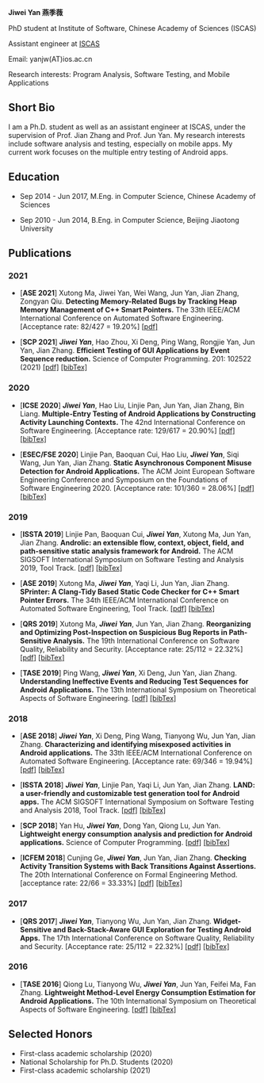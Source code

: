 <!-- <body>
<div style="float:left;width:200px">
<img src="myPic.png">
</div>
</body> -->


**Jiwei Yan 燕季薇**

PhD student at Institute of Software, Chinese Academy of Sciences (ISCAS)

Assistant engineer at [ISCAS](http://www.iscas.ac.cn/)

Email: yanjw(AT)ios.ac.cn

Research interests: Program Analysis, Software Testing, and Mobile Applications

## Short Bio
I am a Ph.D. student as well as an assistant engineer at ISCAS, under the supervision of Prof. Jian Zhang and Prof. Jun Yan.
My research interests include software analysis and testing, especially on mobile apps. 
My current work focuses on the multiple entry testing of Android apps.

## Education
* Sep 2014 - Jun 2017, M.Eng. in Computer Science, Chinese Academy of Sciences

* Sep 2010 - Jun 2014, B.Eng. in Computer Science, Beijing Jiaotong University



## Publications


### 2021

* \[**ASE 2021**\] 
Xutong Ma, Jiwei Yan, Wei Wang, Jun Yan, Jian Zhang, Zongyan Qiu.
**Detecting Memory-Related Bugs by Tracking Heap Memory Management of C++ Smart Pointers.**
The 33th IEEE/ACM International Conference on Automated Software Engineering. \[Acceptance rate: 82/427 = 19.20%\] 
[[pdf]](pdf/ase21_sp.pdf) <!--[[bibTex]](bib/bibTex.txt)-->

* \[**SCP 2021**\] ***Jiwei Yan***, Hao Zhou, Xi Deng, Ping Wang, Rongjie Yan, Jun Yan, Jian Zhang.
**Efficient Testing of GUI Applications by Event Sequence reduction.**
Science of Computer Programming. 201: 102522 (2021)
[[pdf]](pdf/scp21_chard.pdf) [[bibTex]](bib/bibTex.txt)

### 2020

* \[**ICSE 2020**\] ***Jiwei Yan***, Hao Liu, Linjie Pan, Jun Yan, Jian Zhang, Bin Liang. 
**Multiple-Entry Testing of Android Applications by Constructing Activity Launching Contexts.**
The 42nd International Conference on Software Engineering. \[Acceptance rate: 129/617 = 20.90%\]
[[pdf]](pdf/icse20_fax.pdf) [[bibTex]](bib/bibTex.txt)

* \[**ESEC/FSE 2020**\] Linjie Pan, Baoquan Cui, Hao Liu, ***Jiwei Yan***, Siqi Wang, Jun Yan, Jian Zhang. 
**Static Asynchronous Component Misuse Detection for Android Applications.**
The ACM Joint European Software Engineering Conference and Symposium on the Foundations of Software Engineering 2020. \[Acceptance rate: 101/360 = 28.06%\]
[[pdf]](pdf/fse20_async.pdf) [[bibTex]](bib/bibTex.txt)


### 2019

* \[**ISSTA 2019**\] Linjie Pan, Baoquan Cui, ***Jiwei Yan***, Xutong Ma, Jun Yan, Jian Zhang.
**Androlic: an extensible flow, context, object, field, and path-sensitive static analysis framework for Android.**
The ACM SIGSOFT International Symposium on Software Testing and Analysis 2019, Tool Track.
[[pdf]](pdf/issta19_androlic.pdf) [[bibTex]](bib/bibTex.txt)

* \[**ASE 2019**\] Xutong Ma, ***Jiwei Yan***, Yaqi Li, Jun Yan, Jian Zhang.
**SPrinter: A Clang-Tidy Based Static Code Checker for C++ Smart Pointer Errors.**
The 34th IEEE/ACM International Conference on Automated Software Engineering, Tool Track.
[[pdf]](pdf/ase19_smartpointer.pdf) [[bibTex]](bib/bibTex.txt)

* \[**QRS 2019**\] Xutong Ma, ***Jiwei Yan***, Jun Yan, Jian Zhang.
**Reorganizing and Optimizing Post-Inspection on Suspicious Bug Reports in Path-Sensitive Analysis.**
The 19th International Conference on Software Quality, Reliability and Security. \[Acceptance rate: 25/112 = 22.32%\] 
[[pdf]](pdf/qrs19_report.pdf) [[bibTex]](bib/bibTex.txt)

* \[**TASE 2019**\] Ping Wang, ***Jiwei Yan***, Xi Deng, Jun Yan, Jian Zhang.
**Understanding Ineffective Events and Reducing Test Sequences for Android Applications.**
The 13th International Symposium on Theoretical Aspects of Software Engineering.
[[pdf]](pdf/tase19_ineffective.pdf) [[bibTex]](bib/bibTex.txt)

### 2018

* \[**ASE 2018**\] ***Jiwei Yan***, Xi Deng, Ping Wang, Tianyong Wu, Jun Yan, Jian Zhang.
**Characterizing and identifying misexposed activities in Android applications.** 
The 33th IEEE/ACM International Conference on Automated Software Engineering. \[Acceptance rate: 69/346 = 19.94%\] 
[[pdf]](pdf/ase18_misexpose.pdf) [[bibTex]](bib/bibTex.txt)

* \[**ISSTA 2018**\] ***Jiwei Yan***, Linjie Pan, Yaqi Li, Jun Yan, Jian Zhang.
**LAND: a user-friendly and customizable test generation tool for Android apps.**
The ACM SIGSOFT International Symposium on Software Testing and Analysis 2018, Tool Track.
[[pdf]](pdf/issta18_land.pdf) [[bibTex]](bib/bibTex.txt)

* \[**SCP 2018**\] Yan Hu, ***Jiwei Yan***, Dong Yan, Qiong Lu, Jun Yan.
**Lightweight energy consumption analysis and prediction for Android applications.** 
Science of Computer Programming.
[[pdf]](pdf/scp18_energy.pdf) [[bibTex]](bib/bibTex.txt)

* \[**ICFEM 2018**\] Cunjing Ge, ***Jiwei Yan***, Jun Yan, Jian Zhang.
**Checking Activity Transition Systems with Back Transitions Against Assertions.**
The 20th International Conference on Formal Engineering Method. \[acceptance rate: 22/66 = 33.33%\] 
[[pdf]](pdf/icfem18_backTransition.pdf) [[bibTex]](bib/bibTex.txt)

### 2017

* \[**QRS 2017**\] ***Jiwei Yan***, Tianyong Wu, Jun Yan, Jian Zhang.
**Widget-Sensitive and Back-Stack-Aware GUI Exploration for Testing Android Apps.**
The 17th International Conference on Software Quality, Reliability and Security. \[Acceptance rate: 25/112 = 22.32%\] 
[[pdf]](pdf/qrs17_land.pdf) [[bibTex]](bib/bibTex.txt)

### 2016

* \[**TASE 2016**\] Qiong Lu, Tianyong Wu, ***Jiwei Yan***, Jun Yan, Feifei Ma, Fan Zhang.
**Lightweight Method-Level Energy Consumption Estimation for Android Applications.**
The 10th International Symposium on Theoretical Aspects of Software Engineering.
[[pdf]](pdf/tase16_energy.pdf) [[bibTex]](bib/bibTex.txt)

## Selected Honors
* First-class academic scholarship (2020)
* National Scholarship for Ph.D. Students (2020)
* First-class academic scholarship (2021)


<!--## Professional Service
* Reviewer: APSEC'20 -->

<div style='display: none'>
Honors and Awards 
Academic Services 
Teaching Experiences
</div>
